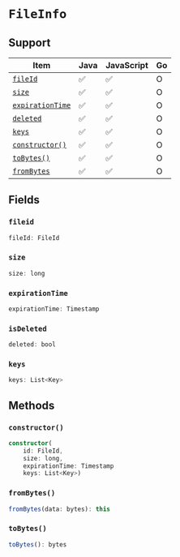 # `FileInfo`

## Support

| Item | Java | JavaScript | Go
| - | - | - | - |
| [`fileId`](#fileid) | ✅ | ✅ | O
| [`size`](#size) | ✅ | ✅ | O
| [`expirationTime`](#expirationtime) | ✅ | ✅ | O
| [`deleted`](#isdeleted) | ✅ | ✅ | O
| [`keys`](#keys) | ✅ | ✅ | O
| [`constructor()`](#constructor) | ✅ | ✅ | O
| [`toBytes()`](#tobytes) | ✅ | ✅ | O
| [`fromBytes`](#frombytes) | ✅ | ✅ | O


## Fields

### `fileid`

```typescript
fileId: FileId
```

### `size`

```typescript
size: long
```

### `expirationTime`

```typescript
expirationTime: Timestamp
```

### `isDeleted`

```typescript
deleted: bool
```

### `keys`

```typescript
keys: List<Key>
```

## Methods

### `constructor()`

```typescript
constructor(
    id: FileId,
    size: long,
    expirationTime: Timestamp
    keys: List<Key>)
```

### `fromBytes()`

```typescript
fromBytes(data: bytes): this
```

### `toBytes()`

```typescript
toBytes(): bytes
```
